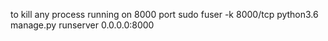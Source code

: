 to kill any process running on 8000 port
sudo fuser -k 8000/tcp
python3.6 manage.py runserver 0.0.0.0:8000

